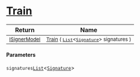 # [Train](./WeightedClassifier-100663913.md)



| Return | Name | 
| --- | --- | 
| <sub>[ISignerModel](./../../../Pipeline/ISignerModel.md)</sub>| <sub>[Train](./WeightedClassifier-100663913.md) ( [`List`](https://docs.microsoft.com/en-us/dotnet/api/System.Collections.Generic.List-1)\<[`Signature`](./../../../Signature.md)> signatures )</sub>| <br>


#### Parameters
 `signatures`[`List`](https://docs.microsoft.com/en-us/dotnet/api/System.Collections.Generic.List-1)\<[`Signature`](./../../../Signature.md)>
